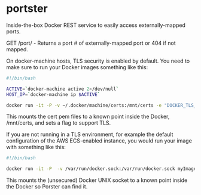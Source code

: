 # portster
Inside-the-box Docker REST service to easily access externally-mapped ports.

GET /port/<num> - Returns a port # of externally-mapped port or 404 if not mapped.

On docker-machine hosts, TLS security is enabled by default.  You need to make
sure to run your Docker images something like this:

```bash
#!/bin/bash

ACTIVE=`docker-machine active 2>/dev/null`
HOST_IP=`docker-machine ip $ACTIVE`

docker run -it -P -v ~/.docker/machine/certs:/mnt/certs -e "DOCKER_TLS_VERIFY=true" -e HOST_IP=$HOST_IP myImage
```

This mounts the cert pem files to a known point inside the Docker, /mnt/certs, and sets a flag to support TLS.

If you are not running in a TLS environment, for example the default configuration of the AWS ECS-enabled instance, you would run your image with something like this:

```bash
#!/bin/bash

docker run -it -P  -v /var/run/docker.sock:/var/run/docker.sock myImage
```

This mounts the (unsecured) Docker UNIX socket to a known point inside the Docker so Porster can find it.